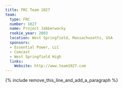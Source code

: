 ```yaml
---
title: FRC Team 1027
team:
  type: FRC
  number: 1027
  name: Project Jabberwocky
  rookie_year: 2003
  location: West Springfield, Massachusetts, USA
  sponsors:
  - Essential Power, LLC
  - Comcast
  - West Springfield High
  links:
    Website: http://www.team1027.com
---
```


{% include remove_this_line_and_add_a_paragraph %}